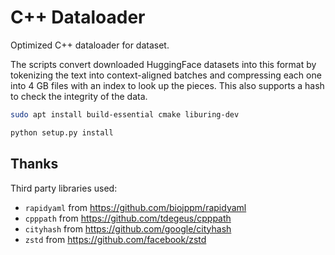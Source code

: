 # C++ Dataloader

Optimized C++ dataloader for dataset.

The scripts convert downloaded HuggingFace datasets into this format by tokenizing the text into context-aligned batches and compressing each one into 4 GB files with an index to look up the pieces.  This also supports a hash to check the integrity of the data.

```bash
sudo apt install build-essential cmake liburing-dev

python setup.py install
```

## Thanks

Third party libraries used:
* `rapidyaml` from https://github.com/biojppm/rapidyaml
* `cpppath` from https://github.com/tdegeus/cpppath
* `cityhash` from https://github.com/google/cityhash
* `zstd` from https://github.com/facebook/zstd
